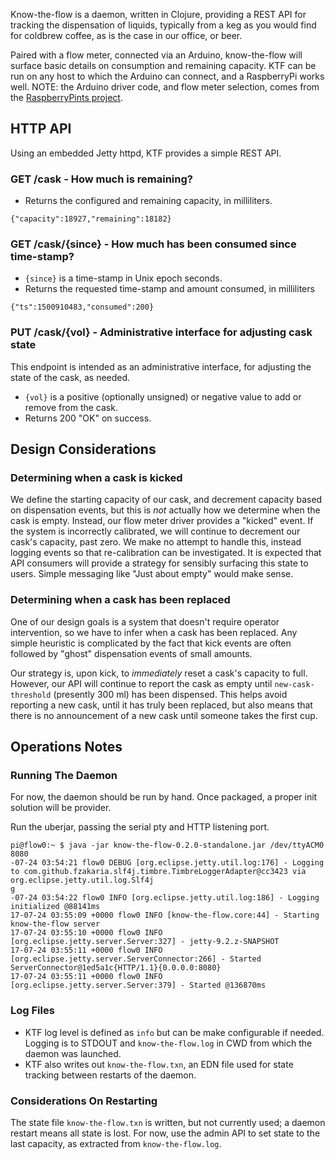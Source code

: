 Know-the-flow is a daemon, written in Clojure, providing a REST API for tracking the dispensation of liquids, typically from a keg as you would find for coldbrew coffee, as is the case in our office, or beer.

Paired with a flow meter, connected via an Arduino, know-the-flow will surface basic details on consumption and remaining capacity.  KTF can be run on any host to which the Arduino can connect, and a RaspberryPi works well.  NOTE: the Arduino driver code, and flow meter selection, comes from the [RaspberryPints project](http://raspberrypints.com/).


## HTTP API
Using an embedded Jetty httpd, KTF provides a simple REST API.

### GET /cask - How much is remaining?
* Returns the configured and remaining capacity, in milliliters.
```
{"capacity":18927,"remaining":18182}
```

### GET /cask/{since} - How much has been consumed since time-stamp?
* ``{since}`` is a time-stamp in Unix epoch seconds.
* Returns the requested time-stamp and amount consumed, in milliliters
```
{"ts":1500910483,"consumed":200}
```

### PUT /cask/{vol} - Administrative interface for adjusting cask state
This endpoint is intended as an administrative interface, for adjusting the state of the cask, as needed.
* ``{vol}`` is a positive (optionally unsigned) or negative value to add or remove from the cask.
* Returns 200 "OK" on success.


## Design Considerations

### Determining when a cask is kicked
We define the starting capacity of our cask, and decrement capacity based on dispensation events, but this is *not* actually how we determine when the cask is empty.  Instead, our flow meter driver provides a "kicked" event.  If the system is incorrectly calibrated, we will continue to decrement our cask's capacity, past zero.  We make no attempt to handle this, instead logging events so that re-calibration can be investigated.  It is expected that API consumers will provide a strategy for sensibly surfacing this state to users.  Simple messaging like "Just about empty" would make sense.

### Determining when a cask has been replaced
One of our design goals is a system that doesn't require operator intervention, so we have to infer when a cask has been replaced.  Any simple heuristic is complicated by the fact that kick events are often followed by "ghost" dispensation events of small amounts.

Our strategy is, upon kick, to *immediately* reset a cask's capacity to full.  However, our API will continue to report the cask as empty until ``new-cask-threshold`` (presently 300 ml) has been dispensed.  This helps avoid reporting a new cask, until it has truly been replaced, but also means that there is no announcement of a new cask until someone takes the first cup.


## Operations Notes

### Running The Daemon
For now, the daemon should be run by hand.  Once packaged, a proper init solution will be provider.  

Run the uberjar, passing the serial pty and HTTP listening port.
```
pi@flow0:~ $ java -jar know-the-flow-0.2.0-standalone.jar /dev/ttyACM0 8080
-07-24 03:54:21 flow0 DEBUG [org.eclipse.jetty.util.log:176] - Logging to com.github.fzakaria.slf4j.timbre.TimbreLoggerAdapter@cc3423 via org.eclipse.jetty.util.log.Slf4j
g
-07-24 03:54:22 flow0 INFO [org.eclipse.jetty.util.log:186] - Logging initialized @88141ms
17-07-24 03:55:09 +0000 flow0 INFO [know-the-flow.core:44] - Starting know-the-flow server
17-07-24 03:55:10 +0000 flow0 INFO [org.eclipse.jetty.server.Server:327] - jetty-9.2.z-SNAPSHOT
17-07-24 03:55:11 +0000 flow0 INFO [org.eclipse.jetty.server.ServerConnector:266] - Started ServerConnector@1ed5a1c{HTTP/1.1}{0.0.0.0:8080}
17-07-24 03:55:11 +0000 flow0 INFO [org.eclipse.jetty.server.Server:379] - Started @136870ms
```

### Log Files
* KTF log level is defined as ``info`` but can be make configurable if needed.  Logging is to STDOUT and ``know-the-flow.log`` in CWD from which the daemon was launched.
* KTF also writes out ``know-the-flow.txn``, an EDN file used for state tracking between restarts of the daemon.

### Considerations On Restarting
The state file ``know-the-flow.txn`` is written, but not currently used; a daemon restart means all state is lost.  For now, use the admin API to set state to the last capacity, as extracted from ``know-the-flow.log``.
